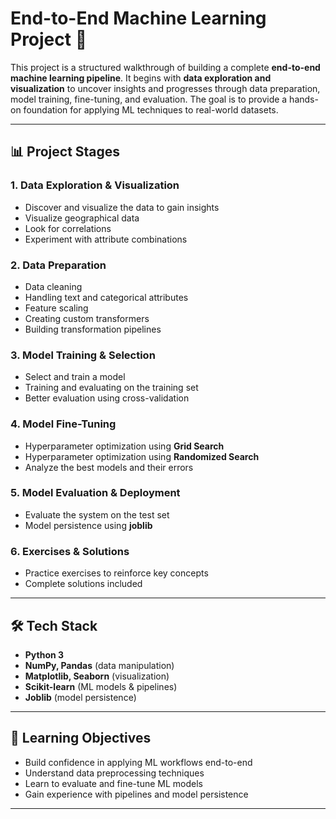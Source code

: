 # End-to-End Machine Learning Project 🚀

This project is a structured walkthrough of building a complete **end-to-end machine learning pipeline**. It begins with **data exploration and visualization** to uncover insights and progresses through data preparation, model training, fine-tuning, and evaluation. The goal is to provide a hands-on foundation for applying ML techniques to real-world datasets.

---

## 📊 Project Stages

### 1. Data Exploration & Visualization
- Discover and visualize the data to gain insights  
- Visualize geographical data  
- Look for correlations  
- Experiment with attribute combinations  

### 2. Data Preparation
- Data cleaning  
- Handling text and categorical attributes  
- Feature scaling  
- Creating custom transformers  
- Building transformation pipelines  

### 3. Model Training & Selection
- Select and train a model  
- Training and evaluating on the training set  
- Better evaluation using cross-validation  

### 4. Model Fine-Tuning
- Hyperparameter optimization using **Grid Search**  
- Hyperparameter optimization using **Randomized Search**  
- Analyze the best models and their errors  

### 5. Model Evaluation & Deployment
- Evaluate the system on the test set  
- Model persistence using **joblib**  

### 6. Exercises & Solutions
- Practice exercises to reinforce key concepts  
- Complete solutions included  

---

## 🛠️ Tech Stack
- **Python 3**  
- **NumPy, Pandas** (data manipulation)  
- **Matplotlib, Seaborn** (visualization)  
- **Scikit-learn** (ML models & pipelines)  
- **Joblib** (model persistence)  

---

## 🎯 Learning Objectives
- Build confidence in applying ML workflows end-to-end  
- Understand data preprocessing techniques  
- Learn to evaluate and fine-tune ML models  
- Gain experience with pipelines and model persistence  

---

